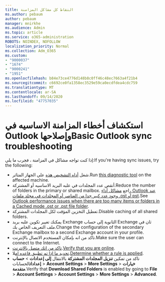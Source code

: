 ```yaml
---
title: التقاط كل مشاكل المزامنة
ms.author: pebaum
author: pebaum
manager: mnirkhe
ms.audience: Admin
ms.topic: article
ms.service: o365-administration
ROBOTS: NOINDEX, NOFOLLOW
localization_priority: Normal
ms.collection: Adm_O365
ms.custom:
- "9000037"
- "1674"
- "9000241"
- "1951"
ms.openlocfilehash: b84e73ce4776d148b8c0ff46c48ec7663a4f21b4
ms.sourcegitcommit: c6692ce0fa1358ec3529e59ca0ecdfdea4cdc759
ms.translationtype: MT
ms.contentlocale: ar-SA
ms.lasthandoff: 09/14/2020
ms.locfileid: "47757035"
---
```

# <a name="basic-outlook-sync-troubleshooting"></a><span data-ttu-id="466a5-102">استكشاف أخطاء المزامنة الاساسيه في Outlook وإصلاحها</span><span class="sxs-lookup"><span data-stu-id="466a5-102">Basic Outlook sync troubleshooting</span></span>

<span data-ttu-id="466a5-103">إذا كنت تواجه مشاكل في المزامنة ، فجرب ما يلي:</span><span class="sxs-lookup"><span data-stu-id="466a5-103">If you're having sync issues, try the following:</span></span>

- <span data-ttu-id="466a5-104">شغل [أداه التشخيص هذه](https://aka.ms/sara-outlooksendreceive) علي الجهاز المتاثر.</span><span class="sxs-lookup"><span data-stu-id="466a5-104">Run [this diagnostic tool](https://aka.ms/sara-outlooksendreceive) on the affected machine.</span></span>
- <span data-ttu-id="466a5-105">أنقص عدد المجلدات في علبه البريد الاساسيه أو المشتركة.</span><span class="sxs-lookup"><span data-stu-id="466a5-105">Reduce the number of folders in the primary or shared mailbox.</span></span> <span data-ttu-id="466a5-106">راجع [مشاكل أداء Outlook عند وجود عدد كبير جدا من العناصر أو المجلدات في مجلد ملفات .ost أو pst](https://support.microsoft.com/help/2768656/outlook-performance-issues-when-there-are-too-many-items-or-folders-in).</span><span class="sxs-lookup"><span data-stu-id="466a5-106">See [Outlook performance issues when there are too many items or folders in a Cached mode .ost or .pst file folder](https://support.microsoft.com/help/2768656/outlook-performance-issues-when-there-are-too-many-items-or-folders-in).</span></span>
- <span data-ttu-id="466a5-107">تعطيل التخزين المؤقت لكل المجلدات المشتركة.</span><span class="sxs-lookup"><span data-stu-id="466a5-107">Disable caching of all shared folders.</span></span>
- <span data-ttu-id="466a5-108">يمكنك تغيير تكوين علبه بريد Exchange الثانوية إلى حساب Exchange ثان في ملف التعريف الخاص بك.</span><span class="sxs-lookup"><span data-stu-id="466a5-108">Change the configuration of the secondary Exchange mailbox to a second Exchange account in your profile.</span></span>
- <span data-ttu-id="466a5-109">تاكد من انه بإمكان المستخدم الاتصال بالإنترنت.</span><span class="sxs-lookup"><span data-stu-id="466a5-109">Make sure the user can connect to the Internet.</span></span> 
- <span data-ttu-id="466a5-110">[تاكد من انك متصل بالإنترنت](https://support.office.com/article/2460e4a8-16c7-47fc-b204-b1549275aac9).</span><span class="sxs-lookup"><span data-stu-id="466a5-110">[Verify that you are online](https://support.office.com/article/2460e4a8-16c7-47fc-b204-b1549275aac9).</span></span>
- <span data-ttu-id="466a5-111">[تحديد ما إذا تم تطبيق قاعده ام](https://support.office.com/article/C24F5DEA-9465-4DF4-AD17-A50704D66C59)لا.</span><span class="sxs-lookup"><span data-stu-id="466a5-111">[Determine whether a rule is applied](https://support.office.com/article/C24F5DEA-9465-4DF4-AD17-A50704D66C59).</span></span>
- <span data-ttu-id="466a5-112">تاكد من تمكين **تنزيل المجلدات المشتركة** بالانتقال **إلى إعدادات**  >  **حساب إعدادات**الحسابات  >  **Account Settings**  >  **More Settings**  >  **خيارات متقدمة**.</span><span class="sxs-lookup"><span data-stu-id="466a5-112">Verify that **Download Shared Folders** is enabled by going to **File** > **Account Settings** > **Account Settings** > **More Settings** > **Advanced**.</span></span>
